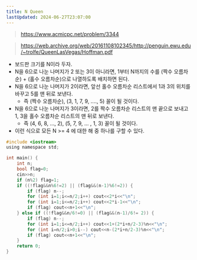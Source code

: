 ```yaml
---
title: N Queen
lastUpdated: 2024-06-27T23:07:00
---
```

> https://www.acmicpc.net/problem/3344

> https://web.archive.org/web/20161108102345/http://penguin.ewu.edu/~trolfe/QueenLasVegas/Hoffman.pdf

- 보드판 크기를 N이라 두자.
- N을 6으로 나눈 나머지가 2 또는 3이 아니라면, 1부터 N까지의 수를 (짝수 오름차순) + (홀수 오름차순)으로 나열하도록 배치하면 된다.
- N을 6으로 나눈 나머지가 2이라면, 앞선 홀수 오름차순 리스트에서 1과 3의 위치를 바꾸고 5를 맨 뒤로 보낸다.
  - 즉 (짝수 오름차순), (3, 1, 7, 9, ...., 5) 꼴이 될 것이다.
- N을 6으로 나눈 나머지가 3이라면, 2를 짝수 오름차순 리스트의 맨 끝으로 보내고 1, 3을 홀수 오름차순 리스트의 맨 뒤로 보낸다.
  - 즉 (4, 6, 8, ..., 2), (5, 7, 9, ... , 1, 3) 꼴이 될 것이다.
- 이런 식으로 모든 N >= 4 에 대한 해 중 하나를 구할 수 있다.
  
```c
#include <iostream>
using namespace std;

int main() {
    int n;
    bool flag=0;
    cin>>n;
    if (n%2) flag=1;
    if ((!flag&&n%6!=2) || (flag&&(n-1)%6!=2)) {
        if (flag) n--;
        for (int i=1;i<=n/2;i++) cout<<2*i<<"\n";
        for (int i=1;i<=n/2;i++) cout<<2*i-1<<"\n";
        if (flag) cout<<n+1<<"\n";
    } else if ((!flag&&n/6!=0) || (flag&&(n-1)/6!= 2)) {
        if (flag) n--;
        for (int i=1;i<=n/2;i++) cout<<1+(2*i+n/2-3)%n<<"\n";
        for (int i=n/2;i>0;i--) cout<<n-(2*i+n/2-3)%n<<"\n";
        if (flag) cout<<n+1<<"\n";
    }
    return 0;
}
```